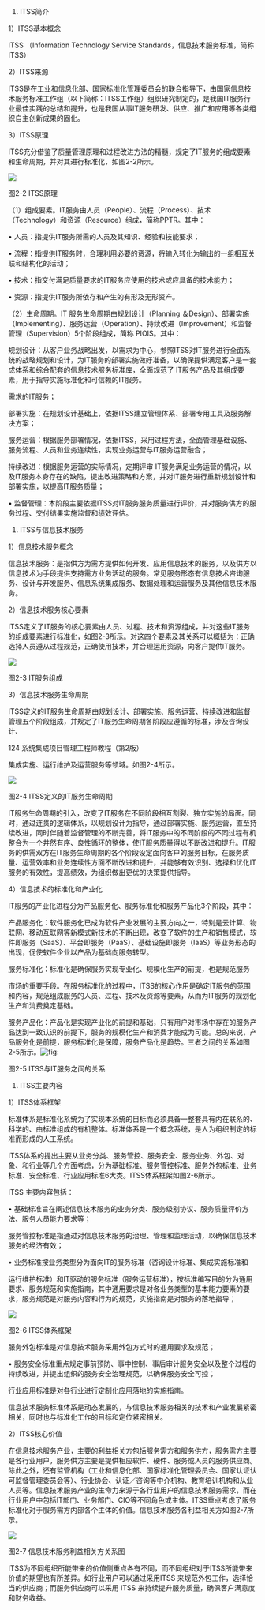 
1. ITSS简介

1）ITSS基本概念

ITSS （Information Technology Service Standards，信息技术服务标准，简称ITSS）

2）ITSS来源

ITSS是在工业和信息化部、国家标准化管理委员会的联合指导下，由国家信息技术服务标准工作组（以下简称：ITSS工作组）组织研究制定的，是我国IT服务行业最佳实践的总结和提升，也是我国从事IT服务研发、供应、推广和应用等各类组织自主创新成果的固化。

3）ITSS原理

ITSS充分借鉴了质量管理原理和过程改进方法的精髓，规定了IT服务的组成要素和生命周期，并对其进行标准化，如图2-2所示。

![](https://img.kancloud.cn/21/a0/21a012a405f3f4dc8154261821abbbd7_940x660.png)

图2-2 ITSS原理

（1）组成要素。IT服务由人员（People）、流程（Process）、技术（Technology）和资源（Resource）组成，简称PPTR。其中：

• 人员：指提供IT服务所需的人员及其知识、经验和技能要求；

• 流程：指提供IT服务时，合理利用必要的资源，将输入转化为输出的一组相互关联和结构化的活动；

• 技术：指交付满足质量要求的IT服务应使用的技术或应具备的技术能力；

• 资源：指提供IT服务所依存和产生的有形及无形资产。



（2）生命周期。IT 服务生命周期由规划设计（Planning
＆Design）、部署实施（Implementing）、服务运营（Operation）、持续改进（Improvement）和监督管理（Supervision）5个阶段组成，简称
PIOIS。其中：

规划设计：从客户业务战略出发，以需求为中心，参照ITSS对IT服务进行全面系统的战略规划和设计，为IT服务的部署实施做好准备，以确保提供满足客户是一套成体系和综合配套的信息技术服务标准库，全面规范了 IT服务产品及其组成要素，用于指导实施标准化和可信赖的IT服务。

需求的IT服务；

部署实施：在规划设计基础上，依据ITSS建立管理体系、部署专用工具及服务解决方案；

服务运营：根据服务部署情况，依据ITSS，采用过程方法，全面管理基础设施、服务流程、人员和业务连续性，实现业务运营与IT服务运营融合；

持续改进：根据服务运营的实际情况，定期评审 IT服务满足业务运营的情况，以及IT服务本身存在的缺陷，提出改进策略和方案，并对IT服务进行重新规划设计和部署实施，以提高IT服务质量；

• 监督管理：本阶段主要依据ITSS对IT服务服务质量进行评价，并对服务供方的服务过程、交付结果实施监督和绩效评估。



1. ITSS与信息技术服务

1）信息技术服务概念

信息技术服务：是指供方为需方提供如何开发、应用信息技术的服务，以及供方以信息技术为手段提供支持需方业务活动的服务。常见服务形态有信息技术咨询服务、设计与开发服务、信息系统集成服务、数据处理和运营服务及其他信息技术服务。

2）信息技术服务核心要素

ITSS定义了IT服务的核心要素由人员、过程、技术和资源组成，并对这些IT服务的组成要素进行标准化，如图2-3所示。对这四个要素及其关系可以概括为：正确选择人员遵从过程规范，正确使用技术，并合理运用资源，向客户提供IT服务。

![](https://img.kancloud.cn/06/7d/067d3be37e1fe48e66b94b78ccd02409_904x612.png)

图2-3 IT服务组成

3）信息技术服务生命周期

ITSS定义的IT服务生命周期由规划设计、部署实施、服务运营、持续改进和监督管理五个阶段组成，并规定了IT服务生命周期各阶段应遵循的标准，涉及咨询设计、

124 系统集成项目管理工程师教程（第2版）

集成实施、运行维护及运营服务等领域。如图2-4所示。

![](https://img.kancloud.cn/e9/de/e9de3e1c91e3c33b76abfaadb2466451_1021x512.jpeg)

图2-4 ITSS定义的IT服务生命周期

IT服务生命周期的引入，改变了IT服务在不同阶段相互割裂、独立实施的局面。同时，通过连贯的逻辑体系，以规划设计为指导，通过部署实施、服务运营，直至持续改进，同时伴随着监督管理的不断完善，将IT服务中的不同阶段的不同过程有机整合为一个井然有序、良性循环的整体，使IT服务质量得以不断改进和提升。IT服务的供需双方在IT服务生命周期的各个阶段设定面向客户的服务目标，在服务质量、运营效率和业务连续性方面不断改进和提升，并能够有效识别、选择和优化IT服务的有效性，提高绩效，为组织做出更优的决策提供指导。

4）信息技术的标准化和产业化

IT服务的产业化进程分为产品服务化、服务标准化和服务产品化3个阶段，其中：

产品服务化：软件服务化已成为软件产业发展的主要方向之一，特别是云计算、物联网、移动互联网等新模式新技术的不断出现，改变了软件的生产和销售模式，软件即服务（SaaS）、平台即服务（PaaS）、基础设施即服务（IaaS）等业务形态的出现，促使软件企业以产品为基础向服务转型。

服务标准化：标准化是确保服务实现专业化、规模化生产的前提，也是规范服务

市场的重要手段。在服务标准化的过程中，ITSS的核心作用是确定IT服务的范围和内容，规范组成服务的人员、过程、技术及资源等要素，从而为IT服务的规划化生产和消费奠定基础。

服务产品化：产品化是实现产业化的前提和基础，只有用户对市场中存在的服务产品达到一致认识的前提下，服务的规模化生产和消费才能成为可能。总的来说，产品服务化是前提，服务标准化是保障，服务产品化是趋势。三者之间的关系如图2-5所示。![](https://img.kancloud.cn/97/b9/97b9180fc73b04c1309a6662eef71767_1018x694.png "fig:")

图2-5 ITSS与IT服务之间的关系

1. ITSS主要内容

1）ITSS体系框架

标准体系是标准化系统为了实现本系统的目标而必须具备一整套具有内在联系的、科学的、由标准组成的有机整体。标准体系是一个概念系统，是人为组织制定的标准而形成的人工系统。

ITSS体系的提出主要从业务分类、服务管控、服务安全、服务业务、外包、对象、和行业等几个方面考虑，分为基础标准、服务管控标准、服务外包标准、业务标准、安全标准、行业应用标准6大类。ITSS体系框架如图2-6所示。

ITSS 主要内容包括：

• 基础标准旨在阐述信息技术服务的业务分类、服务级别协议、服务质量评价方法、服务人员能力要求等；



服务管控标准是指通过对信息技术服务的治理、管理和监理活动，以确保信息技术服务的经济有效；

• 业务标准按业务类型分为面向IT的服务标准（咨询设计标准、集成实施标准和



运行维护标准）和IT驱动的服务标准（服务运营标准），按标准编写目的分为通用要求、服务规范和实施指南，其中通用要求是对各业务类型的基本能力要素的要求，服务规范是对服务内容和行为的规范，实施指南是对服务的落地指导；

![](https://img.kancloud.cn/1a/2c/1a2c3cb328e6d090cf7b45cabef9c3e9_1620x952.png)

图2-6 ITSS体系框架

服务外包标准是对信息技术服务采用外包方式时的通用要求及规范；

• 服务安全标准重点规定事前预防、事中控制、事后审计服务安全以及整个过程的持续改进，并提出组织的服务安全治理规范，以确保服务安全可控；



行业应用标准是对各行业进行定制化应用落地的实施指南。

信息技术服务标准体系是动态发展的，与信息技术服务相关的技术和产业发展紧密相关，同时也与标准化工作的目标和定位紧密相关。

2）ITSS核心价值

在信息技术服务产业，主要的利益相关方包括服务需方和服务供方，服务需方主要是各行业用户，服务供方主要是提供相应软件、硬件、服务或人员的服务供应商。除此之外，还有监管机构（工业和信息化部、国家标准化管理委员会、国家认证认可监督管理委员会等）、行业协会、认证／咨询等中介机构、教育培训机构和从业人员等。信息技术服务产业的生命力来源于各行业用户的信息技术服务需求，而在行业用户中包括IT部门、业务部门、CIO等不同角色或主体。ITSS重点考虑了服务标准化对于服务需方内部各个主体的价值。信息技术服务各利益相关方如图2-7所示。

![](https://img.kancloud.cn/79/24/7924631065f09fa2a415fb609de28755_1566x564.png)

图2-7 信息技术服务利益相关方关系图

ITSS为不同组织所能带来的价值侧重点各有不同，而不同组织对于ITSS所能带来价值的期望也有所差异。如行业用户可以通过采用ITSS
来规范外包工作，选择恰当的供应商；而服务供应商可以采用 ITSS
来持续提升服务质量，确保客户满意度和财务收益。
